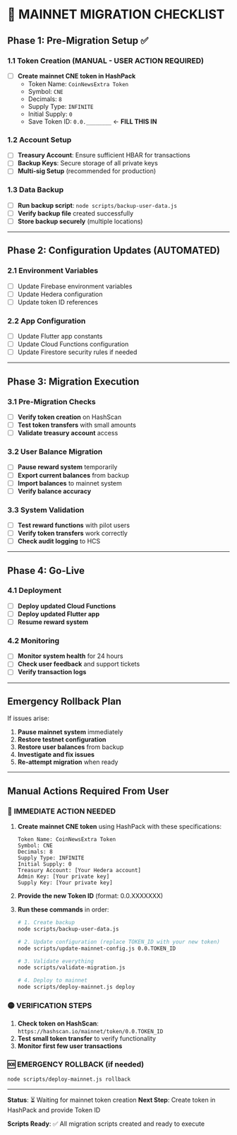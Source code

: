 # 🚀 MAINNET MIGRATION CHECKLIST

## Phase 1: Pre-Migration Setup ✅

### 1.1 Token Creation (MANUAL - USER ACTION REQUIRED)
- [ ] **Create mainnet CNE token in HashPack**
  - Token Name: `CoinNewsExtra Token`
  - Symbol: `CNE`
  - Decimals: `8`
  - Supply Type: `INFINITE`
  - Initial Supply: `0`
  - Save Token ID: `0.0.________` ← **FILL THIS IN**

### 1.2 Account Setup
- [ ] **Treasury Account**: Ensure sufficient HBAR for transactions
- [ ] **Backup Keys**: Secure storage of all private keys
- [ ] **Multi-sig Setup** (recommended for production)

### 1.3 Data Backup
- [ ] **Run backup script**: `node scripts/backup-user-data.js`
- [ ] **Verify backup file** created successfully
- [ ] **Store backup securely** (multiple locations)

---

## Phase 2: Configuration Updates (AUTOMATED)

### 2.1 Environment Variables
- [ ] Update Firebase environment variables
- [ ] Update Hedera configuration
- [ ] Update token ID references

### 2.2 App Configuration  
- [ ] Update Flutter app constants
- [ ] Update Cloud Functions configuration
- [ ] Update Firestore security rules if needed

---

## Phase 3: Migration Execution

### 3.1 Pre-Migration Checks
- [ ] **Verify token creation** on HashScan
- [ ] **Test token transfers** with small amounts
- [ ] **Validate treasury account** access

### 3.2 User Balance Migration
- [ ] **Pause reward system** temporarily
- [ ] **Export current balances** from backup
- [ ] **Import balances** to mainnet system
- [ ] **Verify balance accuracy**

### 3.3 System Validation
- [ ] **Test reward functions** with pilot users
- [ ] **Verify token transfers** work correctly
- [ ] **Check audit logging** to HCS

---

## Phase 4: Go-Live

### 4.1 Deployment
- [ ] **Deploy updated Cloud Functions**
- [ ] **Deploy updated Flutter app**
- [ ] **Resume reward system**

### 4.2 Monitoring
- [ ] **Monitor system health** for 24 hours
- [ ] **Check user feedback** and support tickets
- [ ] **Verify transaction logs**

---

## Emergency Rollback Plan

If issues arise:
1. **Pause mainnet system** immediately
2. **Restore testnet configuration**
3. **Restore user balances** from backup
4. **Investigate and fix issues**
5. **Re-attempt migration** when ready

---

## Manual Actions Required From User

### 🔴 **IMMEDIATE ACTION NEEDED**
1. **Create mainnet CNE token** using HashPack with these specifications:
   ```
   Token Name: CoinNewsExtra Token
   Symbol: CNE
   Decimals: 8
   Supply Type: INFINITE
   Initial Supply: 0
   Treasury Account: [Your Hedera account]
   Admin Key: [Your private key]
   Supply Key: [Your private key]
   ```

2. **Provide the new Token ID** (format: 0.0.XXXXXXX)

3. **Run these commands** in order:
   ```bash
   # 1. Create backup
   node scripts/backup-user-data.js
   
   # 2. Update configuration (replace TOKEN_ID with your new token)
   node scripts/update-mainnet-config.js 0.0.TOKEN_ID
   
   # 3. Validate everything
   node scripts/validate-migration.js
   
   # 4. Deploy to mainnet
   node scripts/deploy-mainnet.js deploy
   ```

### 🟡 **VERIFICATION STEPS**
1. **Check token on HashScan**: `https://hashscan.io/mainnet/token/0.0.TOKEN_ID`
2. **Test small token transfer** to verify functionality
3. **Monitor first few user transactions**

### 🆘 **EMERGENCY ROLLBACK** (if needed)
```bash
node scripts/deploy-mainnet.js rollback
```

---

**Status**: ⏳ Waiting for mainnet token creation
**Next Step**: Create token in HashPack and provide Token ID

**Scripts Ready**: ✅ All migration scripts created and ready to execute

